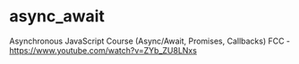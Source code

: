 # async_await
Asynchronous JavaScript Course (Async/Await, Promises, Callbacks)
FCC - https://www.youtube.com/watch?v=ZYb_ZU8LNxs
